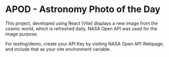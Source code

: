 # APOD - Astronomy Photo of the Day

This project, developed using React (Vite) displays a new image from the cosmic world, which is refreshed daily.
NASA Open API was used for the image purpose.

For testing/demo, create your API Key by visiting NASA Open API Webpage, and include that as your vite environment variable.
